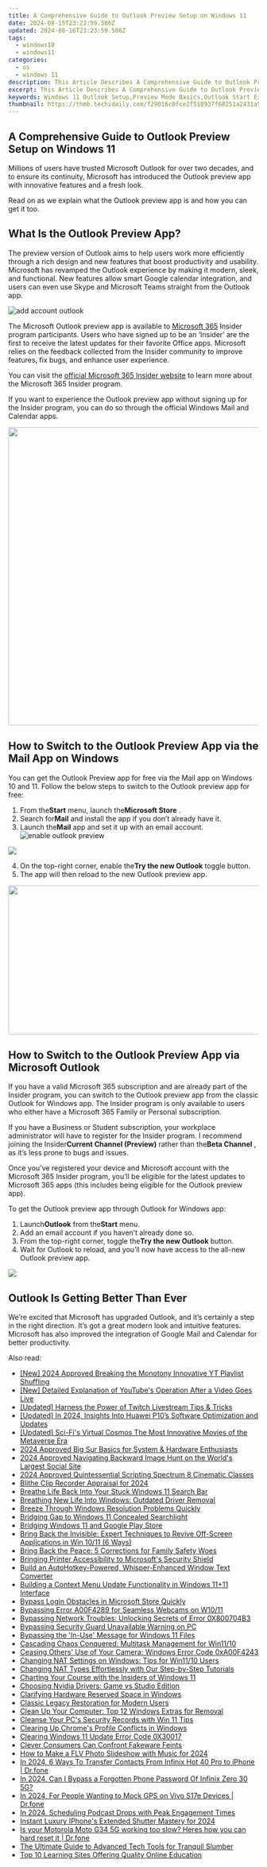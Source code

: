 ```yaml
---
title: A Comprehensive Guide to Outlook Preview Setup on Windows 11
date: 2024-08-15T23:23:59.586Z
updated: 2024-08-16T23:23:59.586Z
tags:
  - windows10
  - windows11
categories:
  - os
  - windows 11
description: This Article Describes A Comprehensive Guide to Outlook Preview Setup on Windows 11
excerpt: This Article Describes A Comprehensive Guide to Outlook Preview Setup on Windows 11
keywords: Windows 11 Outlook Setup,Preview Mode Basics,Outlook Start Experience,Windows 11 Email Prep,Outlook Configuration Guide,Setting Up Outlook (Windows),Enhanced Mail Viewing
thumbnail: https://thmb.techidaily.com/f29016c0fce2f518937f68251a2431a5f707a01cf190eb7eb7552fa0f6fd65d9.jpg
---
```


## A Comprehensive Guide to Outlook Preview Setup on Windows 11

 Millions of users have trusted Microsoft Outlook for over two decades, and to ensure its continuity, Microsoft has introduced the Outlook preview app with innovative features and a fresh look.

 Read on as we explain what the Outlook preview app is and how you can get it too.

## What Is the Outlook Preview App?

 The preview version of Outlook aims to help users work more efficiently through a rich design and new features that boost productivity and usability. Microsoft has revamped the Outlook experience by making it modern, sleek, and functional. New features allow smart Google calendar integration, and users can even use Skype and Microsoft Teams straight from the Outlook app.

![add account outlook](https://static1.makeuseofimages.com/wordpress/wp-content/uploads/2023/04/add-account-outlook.jpg)

 The Microsoft Outlook preview app is available to [Microsoft 365](https://www.makeuseof.com/microsoft-office-365-rename/) Insider program participants. Users who have signed up to be an ‘Insider’ are the first to receive the latest updates for their favorite Office apps. Microsoft relies on the feedback collected from the Insider community to improve features, fix bugs, and enhance user experience.

 You can visit the [official Microsoft 365 Insider website](https://insider.microsoft365.com/en-us/join/windows) to learn more about the Microsoft 365 Insider program.

 If you want to experience the Outlook preview app without signing up for the Insider program, you can do so through the official Windows Mail and Calendar apps.

<!-- affiliate ads begin -->
<a href="https://appsumo.8odi.net/c/5597632/2087389/7443" target="_top" id="2087389"><img src="//a.impactradius-go.com/display-ad/7443-2087389" border="0" alt="" width="1200" height="600"/></a><img height="0" width="0" src="https://appsumo.8odi.net/i/5597632/2087389/7443" style="position:absolute;visibility:hidden;" border="0" />
<!-- affiliate ads end -->
## How to Switch to the Outlook Preview App via the Mail App on Windows

 You can get the Outlook Preview app for free via the Mail app on Windows 10 and 11\. Follow the below steps to switch to the Outlook preview app for free:

1. From the**Start** menu, launch the**Microsoft Store** .
2. Search for**Mail** and install the app if you don’t already have it.
3. Launch the**Mail** app and set it up with an email account.  
![enable outlook preview](https://static1.makeuseofimages.com/wordpress/wp-content/uploads/2023/04/enable-outlook-preview.jpg)
<!-- affiliate ads begin -->
<a href="https://store.movavi.com/affiliate.php?ACCOUNT=MOVAVI&AFFILIATE=108875&PATH=https%3A%2F%2Fwww.movavi.com%3FAFFILIATE%3D108875%26RESOURCE%3DMovavi%2BScreen%2BRecorder%2Bbox"><img src="https://mcusercontent.com/0885a03ded3d480dca9287f12/images/f026b149-fc7c-fd54-5f3e-1460bbb19b6b.jpg" border="0"></a>
<!-- affiliate ads end -->
4. On the top-right corner, enable the**Try the new Outlook** toggle button.
5. The app will then reload to the new Outlook preview app.

<!-- affiliate ads begin -->
<a href="https://25home.pxf.io/c/5597632/2090698/16836" target="_top" id="2090698"><img src="//a.impactradius-go.com/display-ad/16836-2090698" border="0" alt="" width="720" height="300"/></a>
<!-- affiliate ads end -->
## How to Switch to the Outlook Preview App via Microsoft Outlook

 If you have a valid Microsoft 365 subscription and are already part of the Insider program, you can switch to the Outlook preview app from the classic Outlook for Windows app. The Insider program is only available to users who either have a Microsoft 365 Family or Personal subscription.

 If you have a Business or Student subscription, your workplace administrator will have to register for the Insider program. I recommend joining the Insider**Current Channel (Preview)** rather than the**Beta Channel** , as it’s less prone to bugs and issues.

 Once you’ve registered your device and Microsoft account with the Microsoft 365 Insider program, you’ll be eligible for the latest updates to Microsoft 365 apps (this includes being eligible for the Outlook preview app).

To get the Outlook preview app through Outlook for Windows app:

1. Launch**Outlook** from the**Start** menu.
2. Add an email account if you haven’t already done so.
3. From the top-right corner, toggle the**Try the new Outlook** button.
4. Wait for Outlook to reload, and you’ll now have access to the all-new Outlook preview app.

<!-- affiliate ads begin -->
<a href="https://secure.2checkout.com/order/checkout.php?PRODS=19080710&QTY=1&AFFILIATE=108875&CART=1"><img src="https://smart-seo-tool.com/images/SmartSEOAuditorBox.png" border="0"></a>
<!-- affiliate ads end -->
## Outlook Is Getting Better Than Ever

 We’re excited that Microsoft has upgraded Outlook, and it’s certainly a step in the right direction. It’s got a great modern look and intuitive features. Microsoft has also improved the integration of Google Mail and Calendar for better productivity.


<ins class="adsbygoogle"
     style="display:block"
     data-ad-format="autorelaxed"
     data-ad-client="ca-pub-7571918770474297"
     data-ad-slot="1223367746"></ins>



<ins class="adsbygoogle"
     style="display:block"
     data-ad-client="ca-pub-7571918770474297"
     data-ad-slot="8358498916"
     data-ad-format="auto"
     data-full-width-responsive="true"></ins>





<span class="atpl-alsoreadstyle">Also read:</span>
<div><ul>
<li><a href="https://facebook-video-share.techidaily.com/new-2024-approved-breaking-the-monotony-innovative-yt-playlist-shuffling/"><u>[New] 2024 Approved  Breaking the Monotony  Innovative YT Playlist Shuffling</u></a></li>
<li><a href="https://youtube-clips.techidaily.com/new-detailed-explanation-of-youtubes-operation-after-a-video-goes-live/"><u>[New] Detailed Explanation of YouTube's Operation After a Video Goes Live</u></a></li>
<li><a href="https://twitter-clips.techidaily.com/updated-harness-the-power-of-twitch-livestream-tips-and-tricks/"><u>[Updated] Harness the Power of Twitch  Livestream Tips & Tricks</u></a></li>
<li><a href="https://vp-tips.techidaily.com/updated-in-2024-insights-into-huawei-p10s-software-optimization-and-updates/"><u>[Updated] In 2024, Insights Into Huawei P10’s Software Optimization and Updates</u></a></li>
<li><a href="https://extra-support.techidaily.com/updated-sci-fis-virtual-cosmos-the-most-innovative-movies-of-the-metaverse-era/"><u>[Updated] Sci-Fi's Virtual Cosmos  The Most Innovative Movies of the Metaverse Era</u></a></li>
<li><a href="https://article-files.techidaily.com/2024-approved-big-sur-basics-for-system-and-hardware-enthusiasts/"><u>2024 Approved  Big Sur Basics for System & Hardware Enthusiasts</u></a></li>
<li><a href="https://facebook-videos.techidaily.com/2024-approved-navigating-backward-image-hunt-on-the-worlds-largest-social-site/"><u>2024 Approved  Navigating Backward Image Hunt on the World's Largest Social Site</u></a></li>
<li><a href="https://extra-skills.techidaily.com/2024-approved-quintessential-scripting-spectrum-8-cinematic-classes/"><u>2024 Approved  Quintessential Scripting Spectrum  8 Cinematic Classes</u></a></li>
<li><a href="https://fox-cloud.techidaily.com/blithe-clip-recorder-appraisal-for-2024/"><u>Blithe Clip Recorder Appraisal for 2024</u></a></li>
<li><a href="https://win11.techidaily.com/breathe-life-back-into-your-stuck-windows-11-search-bar/"><u>Breathe Life Back Into Your Stuck Windows 11 Search Bar</u></a></li>
<li><a href="https://win11.techidaily.com/breathing-new-life-into-windows-outdated-driver-removal/"><u>Breathing New Life Into Windows: Outdated Driver Removal</u></a></li>
<li><a href="https://win11.techidaily.com/breeze-through-windows-resolution-problems-quickly/"><u>Breeze Through Windows Resolution Problems Quickly</u></a></li>
<li><a href="https://win11.techidaily.com/bridging-gap-to-windows-11-concealed-searchlight/"><u>Bridging Gap to Windows 11 Concealed Searchlight</u></a></li>
<li><a href="https://win11.techidaily.com/bridging-windows-11-and-google-play-store/"><u>Bridging Windows 11 and Google Play Store</u></a></li>
<li><a href="https://win11.techidaily.com/bring-back-the-invisible-expert-techniques-to-revive-off-screen-applications-in-win-1011-6-ways/"><u>Bring Back the Invisible: Expert Techniques to Revive Off-Screen Applications in Win 10/11 (6 Ways)</u></a></li>
<li><a href="https://win11.techidaily.com/bring-back-the-peace-5-corrections-for-family-safety-woes/"><u>Bring Back the Peace: 5 Corrections for Family Safety Woes</u></a></li>
<li><a href="https://win11.techidaily.com/bringing-printer-accessibility-to-microsofts-security-shield/"><u>Bringing Printer Accessibility to Microsoft's Security Shield</u></a></li>
<li><a href="https://win11.techidaily.com/build-an-autohotkey-powered-whisper-enhanced-window-text-converter/"><u>Build an AutoHotkey-Powered, Whisper-Enhanced Window Text Converter</u></a></li>
<li><a href="https://win11.techidaily.com/building-a-context-menu-update-functionality-in-windows-11plus11-interface/"><u>Building a Context Menu Update Functionality in Windows 11+11 Interface</u></a></li>
<li><a href="https://win11.techidaily.com/bypass-login-obstacles-in-microsoft-store-quickly/"><u>Bypass Login Obstacles in Microsoft Store Quickly</u></a></li>
<li><a href="https://win11.techidaily.com/bypassing-error-a00f4289-for-seamless-webcams-on-w1011/"><u>Bypassing Error A00F4289 for Seamless Webcams on W10/11</u></a></li>
<li><a href="https://win11.techidaily.com/bypassing-network-troubles-unlocking-secrets-of-error-0x800704b3/"><u>Bypassing Network Troubles: Unlocking Secrets of Error 0X800704B3</u></a></li>
<li><a href="https://win11.techidaily.com/bypassing-security-guard-unavailable-warning-on-pc/"><u>Bypassing Security Guard Unavailable Warning on PC</u></a></li>
<li><a href="https://win11.techidaily.com/bypassing-the-in-use-message-for-windows-11-files/"><u>Bypassing the 'In-Use' Message for Windows 11 Files</u></a></li>
<li><a href="https://win11.techidaily.com/cascading-chaos-conquered-multitask-management-for-win1110/"><u>Cascading Chaos Conquered: Multitask Management for Win11/10</u></a></li>
<li><a href="https://win11.techidaily.com/ceasing-others-use-of-your-camera-windows-error-code-0xa00f4243/"><u>Ceasing Others' Use of Your Camera: Windows Error Code 0xA00F4243</u></a></li>
<li><a href="https://win11.techidaily.com/changing-nat-settings-on-windows-tips-for-win1110-users/"><u>Changing NAT Settings on Windows: Tips for Win11/10 Users</u></a></li>
<li><a href="https://win11.techidaily.com/changing-nat-types-effortlessly-with-our-step-by-step-tutorials/"><u>Changing NAT Types Effortlessly with Our Step-by-Step Tutorials</u></a></li>
<li><a href="https://win11.techidaily.com/charting-your-course-with-the-insiders-of-windows-11/"><u>Charting Your Course with the Insiders of Windows 11</u></a></li>
<li><a href="https://win11.techidaily.com/choosing-nvidia-drivers-game-vs-studio-edition/"><u>Choosing Nvidia Drivers: Game vs Studio Edition</u></a></li>
<li><a href="https://win11.techidaily.com/clarifying-hardware-reserved-space-in-windows/"><u>Clarifying Hardware Reserved Space in Windows</u></a></li>
<li><a href="https://win11.techidaily.com/classic-legacy-restoration-for-modern-users/"><u>Classic Legacy Restoration for Modern Users</u></a></li>
<li><a href="https://win11.techidaily.com/clean-up-your-computer-top-12-windows-extras-for-removal/"><u>Clean Up Your Computer: Top 12 Windows Extras for Removal</u></a></li>
<li><a href="https://win11.techidaily.com/cleanse-your-pcs-security-records-with-win-11-tips/"><u>Cleanse Your PC's Security Records with Win 11 Tips</u></a></li>
<li><a href="https://win11.techidaily.com/clearing-up-chromes-profile-conflicts-in-windows/"><u>Clearing Up Chrome's Profile Conflicts in Windows</u></a></li>
<li><a href="https://win11.techidaily.com/clearing-windows-11-update-error-code-0x30017/"><u>Clearing Windows 11 Update Error Code 0X30017</u></a></li>
<li><a href="https://win11.techidaily.com/clever-consumers-can-confront-fakeware-feints/"><u>Clever Consumers Can Confront Fakeware Feints</u></a></li>
<li><a href="https://meme-emoji.techidaily.com/how-to-make-a-flv-photo-slideshow-with-music-for-2024/"><u>How to Make a FLV Photo Slideshow with Music for 2024</u></a></li>
<li><a href="https://android-transfer.techidaily.com/in-2024-6-ways-to-transfer-contacts-from-infinix-hot-40-pro-to-iphone-drfone-by-drfone-transfer-from-android-transfer-from-android/"><u>In 2024, 6 Ways To Transfer Contacts From Infinix Hot 40 Pro to iPhone | Dr.fone</u></a></li>
<li><a href="https://unlock-android.techidaily.com/in-2024-can-i-bypass-a-forgotten-phone-password-of-infinix-zero-30-5g-by-drfone-android/"><u>In 2024, Can I Bypass a Forgotten Phone Password Of Infinix Zero 30 5G?</u></a></li>
<li><a href="https://android-location.techidaily.com/in-2024-for-people-wanting-to-mock-gps-on-vivo-s17e-devices-drfone-by-drfone-virtual/"><u>In 2024, For People Wanting to Mock GPS on Vivo S17e Devices | Dr.fone</u></a></li>
<li><a href="https://some-approaches.techidaily.com/in-2024-scheduling-podcast-drops-with-peak-engagement-times/"><u>In 2024, Scheduling Podcast Drops with Peak Engagement Times</u></a></li>
<li><a href="https://extra-support.techidaily.com/instant-luxury-iphones-extended-shutter-mastery-for-2024/"><u>Instant Luxury  IPhone's Extended Shutter Mastery for 2024</u></a></li>
<li><a href="https://techidaily.com/is-your-motorola-moto-g34-5g-working-too-slow-heres-how-you-can-hard-reset-it-drfone-by-drfone-reset-android-reset-android/"><u>Is your Motorola Moto G34 5G working too slow? Heres how you can hard reset it | Dr.fone</u></a></li>
<li><a href="https://buynow-help.techidaily.com/the-ultimate-guide-to-advanced-tech-tools-for-tranquil-slumber/"><u>The Ultimate Guide to Advanced Tech Tools for Tranquil Slumber</u></a></li>
<li><a href="https://buynow-info.techidaily.com/top-10-learning-sites-offering-quality-online-education/"><u>Top 10 Learning Sites Offering Quality Online Education</u></a></li>
</ul></div>
